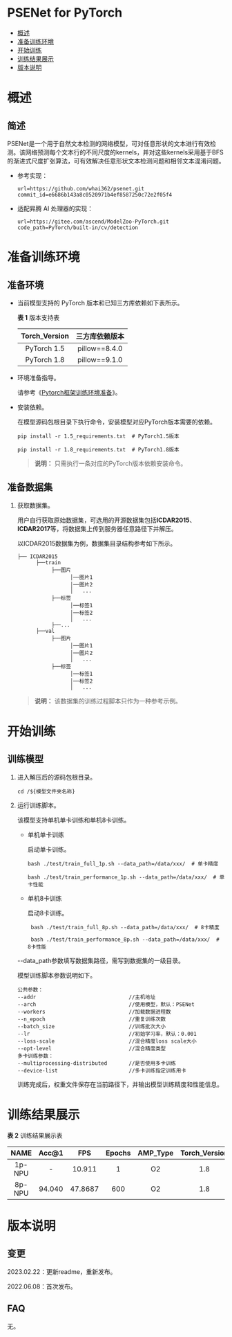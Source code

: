 # PSENet for PyTorch

-   [概述](概述.md)
-   [准备训练环境](准备训练环境.md)
-   [开始训练](开始训练.md)
-   [训练结果展示](训练结果展示.md)
-   [版本说明](版本说明.md)



# 概述

## 简述

PSENet是一个用于自然文本检测的网络模型，可对任意形状的文本进行有效检测。该网络预测每个文本行的不同尺度的kernels，并对这些kernels采用基于BFS的渐进式尺度扩张算法，可有效解决任意形状文本检测问题和相邻文本混淆问题。

- 参考实现：

  ```
  url=https://github.com/whai362/psenet.git
  commit_id=e6686b143a8c0520971b4ef8587250c72e2f05f4
  ```

- 适配昇腾 AI 处理器的实现：

  ```
  url=https://gitee.com/ascend/ModelZoo-PyTorch.git
  code_path=PyTorch/built-in/cv/detection
  ```


# 准备训练环境

## 准备环境

- 当前模型支持的 PyTorch 版本和已知三方库依赖如下表所示。

  **表 1**  版本支持表

  | Torch_Version      | 三方库依赖版本                                 |
  | :--------: | :----------------------------------------------------------: |
  | PyTorch 1.5 | pillow==8.4.0 |
  | PyTorch 1.8 | pillow==9.1.0 |
  
- 环境准备指导。

  请参考《[Pytorch框架训练环境准备](https://www.hiascend.com/document/detail/zh/ModelZoo/pytorchframework/ptes)》。
  
- 安装依赖。

  在模型源码包根目录下执行命令，安装模型对应PyTorch版本需要的依赖。
  ```
  pip install -r 1.5_requirements.txt  # PyTorch1.5版本
  
  pip install -r 1.8_requirements.txt  # PyTorch1.8版本
  ```
  > **说明：** 
  >只需执行一条对应的PyTorch版本依赖安装命令。


## 准备数据集

1. 获取数据集。

   用户自行获取原始数据集，可选用的开源数据集包括**ICDAR2015**、**ICDAR2017**等，将数据集上传到服务器任意路径下并解压。

   以ICDAR2015数据集为例，数据集目录结构参考如下所示。

   ```
   ├── ICDAR2015
         ├──train
              ├──图片
                    │──图片1
                    │──图片2
                    │   ...       
              ├──标签
                    │──标签1
                    │──标签2
                    │   ...
              ├──...
         ├──val  
              ├──图片
                    │──图片1
                    │──图片2
                    │   ...
              ├──标签
                    │──标签1
                    │──标签2
                    │   ...
   ```

   > **说明：** 
   >该数据集的训练过程脚本只作为一种参考示例。


# 开始训练

## 训练模型

1. 进入解压后的源码包根目录。

   ```
   cd /${模型文件夹名称} 
   ```

2. 运行训练脚本。

   该模型支持单机单卡训练和单机8卡训练。

   - 单机单卡训练

     启动单卡训练。

     ```
     bash ./test/train_full_1p.sh --data_path=/data/xxx/  # 单卡精度
     
     bash ./test/train_performance_1p.sh --data_path=/data/xxx/  # 单卡性能 
     ```

   - 单机8卡训练

     启动8卡训练。
   
     ```
      bash ./test/train_full_8p.sh --data_path=/data/xxx/  # 8卡精度
   
      bash ./test/train_performance_8p.sh --data_path=/data/xxx/  # 8卡性能
     ```
   
   --data_path参数填写数据集路径，需写到数据集的一级目录。

   模型训练脚本参数说明如下。

   ```
   公共参数：
   --addr                              //主机地址
   --arch                              //使用模型，默认：PSENet
   --workers                           //加载数据进程数
   --n_epoch                           //重复训练次数
   --batch_size                        //训练批次大小
   --lr                                //初始学习率，默认：0.001
   --loss-scale                        //混合精度loss scale大小
   --opt-level                         //混合精度类型
   多卡训练参数：
   --multiprocessing-distributed       //是否使用多卡训练
   --device-list                       //多卡训练指定训练用卡
   ```

   训练完成后，权重文件保存在当前路径下，并输出模型训练精度和性能信息。


# 训练结果展示

**表 2**  训练结果展示表

|  NAME  | Acc@1  |   FPS   | Epochs | AMP_Type | Torch_Version |
| :----: | :----: | :-----: | :----: | :------: | :-----------: |
| 1p-NPU |   -    | 10.911  |   1    |    O2    |      1.8      |
| 8p-NPU | 94.040 | 47.8687 |  600   |    O2    |      1.8      |


# 版本说明

## 变更

2023.02.22：更新readme，重新发布。

2022.06.08：首次发布。

## FAQ

无。